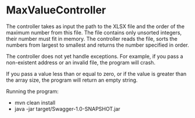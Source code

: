 # MaxValueController
The controller takes as input the path to the  XLSX file and the order of the maximum number from this file.
The file contains only unsorted integers, their number must fit in memory.
The controller reads the file, sorts the numbers from largest to smallest and returns the number specified in order.


The controller does not yet handle exceptions.
For example, if you pass a non-existent address or an invalid file, the program will crash.

If you pass a value less than or equal to zero, or if the value is greater than the array size,
the program will return an empty string.


Running the program:
 - mvn clean install
 - java -jar target/Swagger-1.0-SNAPSHOT.jar
